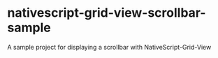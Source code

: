 # nativescript-grid-view-scrollbar-sample
A sample project for displaying a scrollbar with NativeScript-Grid-View
